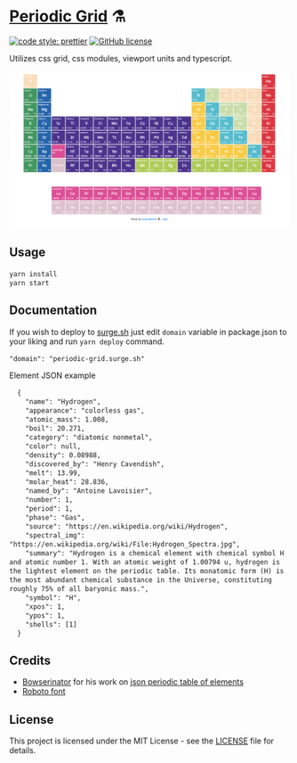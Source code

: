 # [Periodic Grid](http://periodic-grid.surge.sh) ⚗️

[![code style: prettier](https://img.shields.io/badge/code_style-prettier-ff69b4.svg)](https://github.com/prettier/prettier)
[![GitHub license](https://img.shields.io/badge/license-MIT-blue.svg)](https://github.com/malcodeman/periodic-table/blob/master/LICENSE)

Utilizes css grid, css modules, viewport units and typescript.

![Screenshot](docs/images/screenshot.png)

## Usage

```
yarn install
yarn start
```

## Documentation

If you wish to deploy to [surge.sh](https://surge.sh) just edit `domain` variable in package.json to your liking and run `yarn deploy` command.

```
"domain": "periodic-grid.surge.sh"
```

Element JSON example

```
  {
    "name": "Hydrogen",
    "appearance": "colorless gas",
    "atomic_mass": 1.008,
    "boil": 20.271,
    "category": "diatomic nonmetal",
    "color": null,
    "density": 0.08988,
    "discovered_by": "Henry Cavendish",
    "melt": 13.99,
    "molar_heat": 28.836,
    "named_by": "Antoine Lavoisier",
    "number": 1,
    "period": 1,
    "phase": "Gas",
    "source": "https://en.wikipedia.org/wiki/Hydrogen",
    "spectral_img": "https://en.wikipedia.org/wiki/File:Hydrogen_Spectra.jpg",
    "summary": "Hydrogen is a chemical element with chemical symbol H and atomic number 1. With an atomic weight of 1.00794 u, hydrogen is the lightest element on the periodic table. Its monatomic form (H) is the most abundant chemical substance in the Universe, constituting roughly 75% of all baryonic mass.",
    "symbol": "H",
    "xpos": 1,
    "ypos": 1,
    "shells": [1]
  }
```

## Credits

- [Bowserinator](https://github.com/Bowserinator) for his work on [json periodic table of elements](https://github.com/Bowserinator/Periodic-Table-JSON)
- [Roboto font](https://fonts.google.com/specimen/Roboto)

## License

This project is licensed under the MIT License - see the [LICENSE](LICENSE) file for details.
